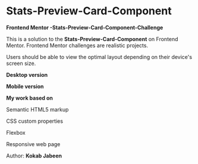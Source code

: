 # Stats-Preview-Card-Component
**Frontend Mentor -Stats-Preview-Card-Component-Challenge**

This is a solution to the **Stats-Preview-Card-Component** on Frontend Mentor. Frontend Mentor challenges are realistic projects.

Users should be able to view the optimal layout depending on their device's screen size.


**Desktop version**



**Mobile version**




**My work based on**

  Semantic HTML5 markup
    
  CSS custom properties

  Flexbox
  
  Responsive web page


Author:
**Kokab Jabeen**
